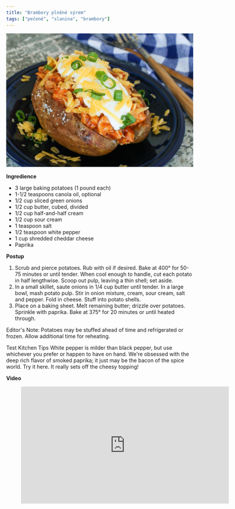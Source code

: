 ```yaml
---
title: "Brambory plněné sýrem"
tags: ["pečené", "slanina", "brambory"]
---
```


![bakedpotatoes](./images/stuffed-potato.jpg)

**Ingredience**

- 3 large baking potatoes (1 pound each)
- 1-1/2 teaspoons canola oil, optional
- 1/2 cup sliced green onions
- 1/2 cup butter, cubed, divided
- 1/2 cup half-and-half cream
- 1/2 cup sour cream
- 1 teaspoon salt
- 1/2 teaspoon white pepper
- 1 cup shredded cheddar cheese
- Paprika

**Postup**

1. Scrub and pierce potatoes. Rub with oil if desired. Bake at 400° for 50-75 minutes or until tender. When cool enough to handle, cut each potato in half lengthwise. Scoop out pulp, leaving a thin shell; set aside.
2. In a small skillet, saute onions in 1/4 cup butter until tender. In a large bowl, mash potato pulp. Stir in onion mixture, cream, sour cream, salt and pepper. Fold in cheese. Stuff into potato shells.
3. Place on a baking sheet. Melt remaining butter; drizzle over potatoes. Sprinkle with paprika. Bake at 375° for 20 minutes or until heated through.

Editor's Note: Potatoes may be stuffed ahead of time and refrigerated or frozen. Allow additional time for reheating.

Test Kitchen Tips
White pepper is milder than black pepper, but use whichever you prefer or happen to have on hand.
We're obsessed with the deep rich flavor of smoked paprika; it just may be the bacon of the spice world. Try it here. It really sets off the cheesy topping!

**Video**

<figure class="video_container">
 <iframe width="560" height="315" src="https://www.youtube.com/embed/nBpxVdpMBZk" frameborder="0" allow="accelerometer; autoplay; encrypted-media; gyroscope; picture-in-picture" allowfullscreen></iframe>
</figure>
